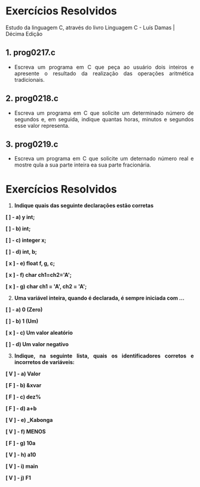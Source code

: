 # Exercícios Resolvidos
Estudo da linguagem C, através do livro Linguagem C - Luís Damas | Décima Edição

## 1. prog0217.c
* <p style="text-align: justify">Escreva um programa em C que peça ao usuário dois inteiros e apresente o resultado da realização das operações aritmética tradicionais.
</p>

## 2. prog0218.c
* <p style="text-align: justify">Escreva um programa em C que solicite um determinado número de segundos e, em seguida, indique quantas horas, minutos e segundos esse valor representa.
</p>

## 3. prog0219.c
* <p style="text-align: justify">Escreva um programa em C que solicite um deternado número real e mostre qula a sua parte inteira ea sua parte fracionária.
</p>

# Exercícios Resolvidos

1. <p style="text-align: justify"><b>Indique quais das seguinte declarações estão corretas
</b></p>

<b>[  ] - a) y int;</b>

<b>[  ] - b) int;</b>

<b>[  ] - c) integer x;</b>

<b>[  ] - d) int, b;</b>

<b>[ x ] - e) float f, g, c;</b>

<b>[ x ] - f) char ch1=ch2='A';</b>

<b>[ x ] - g) char ch1 = 'A', ch2 = 'A';</b>

2. <p style="text-align: justify"><b>Uma variável inteira, quando é declarada, é sempre iniciada com ...
</b></p>


<b>[ ] - a) 0 (Zero)</b>

<b>[ ] - b) 1 (Um)</b>

<b>[ x ] - c) Um valor aleatório</b>

<b>[ ] - d) Um valor negativo</b>

3. <p style="text-align: justify"><b>Indique, na seguinte lista, quais os identificadores corretos e incorretos de variáveis:
</b></p>


<b>[ V ] - a) Valor</b>

<b>[ F ] - b) &xvar</b>

<b>[ F ] - c) dez%</b>

<b>[ F ] - d) a+b</b>

<b>[ V ] - e) _Kabonga</b>

<b>[ V ] - f) MENOS</b>

<b>[ F ] - g) 10a</b>

<b>[ V ] - h) a10</b>

<b>[ V ] - i) main</b>

<b>[ V ] - j) F1</b>





